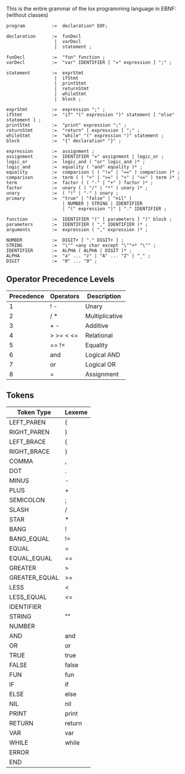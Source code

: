 This is the entire grammar of the lox programming language in EBNF:
(without classes)
```
program          :=  declaration* EOF;

declaration      :=  funDecl
                  |  varDecl
                  |  statement ;

funDecl          :=  "fun" function ;
varDecl          :=  "var" IDENTIFIER [ "=" expression ] ";" ;

statement        :=  exprStmt
                  |  ifStmt
                  |  printStmt 
                  |  returnStmt 
                  |  whileStmt 
                  |  block ;
                  
exprStmt         :=  expression ";" ;
ifStmt           :=  "if" "(" expression ")" statement [ "else" statement ] ;
printStmt        :=  "print" expression ";" ;
returnStmt       :=  "return" [ expression ] ";" ;
whileStmt        :=  "while" "(" expression ")" statement ;
block            :=  "{" declaration* "}" ;

expression       :=  assignment ;
assignment       :=  IDENTIFIER "=" assignment | logic_or ;
logic_or         :=  logic_and ( "or" logic_and )* ;
logic_and        :=  equality ( "and" equality )* ;
equality         :=  comparison ( ( "!=" | "==" ) comparison )* ;
comparison       :=  term ( ( ">" | ">=" | "<" | "<=" ) term )* ;
term             :=  factor ( ( "-" | "+" ) factor )* ;
factor           :=  unary ( ( "/" | "*" ) unary )* ;
unary            :=  ( "!" | "-" ) unary ;
primary          :=  "true" | "false" | "nil" | 
                     | NUMBER | STRING | IDENTIFIER 
                     | "(" expression ")" | "." IDENTIFIER ;

function         :=  IDENTIFIER "(" [ parameters ] ")" block ;
parameters       :=  IDENTIFIER ( "," IDENTIFIER )* ;
arguments        :=  expression ( "," expression )* ;

NUMBER           :=  DIGIT+ [ "." DIGIT+ ] ;
STRING           :=  "\"" <any char except "\"">* "\"" ;
IDENTIFIER       :=  ALPHA ( ALPHA | DIGIT )* ;
ALPHA            :=  "a" ... "z" | "A" ... "Z" | "_" ;
DIGIT            :=  "0" ... "9" ;
```


## Operator Precedence Levels
| Precedence | Operators  | Description    |
|------------|------------|----------------|
| 1          | ! -        | Unary          |
| 2          | / *        | Multiplicative |
| 3          | + -        | Additive       |
| 4          | \> >= < <= | Relational     |
| 5          | == !=      | Equality       |
| 6          | and        | Logical AND    |
| 7          | or         | Logical OR     |
| 8          | =          | Assignment     |


## Tokens
| Token Type    | Lexeme    |
|---------------|-----------|
| LEFT_PAREN    | (         |
| RIGHT_PAREN   | )         |
| LEFT_BRACE    | {         |
| RIGHT_BRACE   | }         |
| COMMA         | ,         |
| DOT           | .         |
| MINUS         | -         |
| PLUS          | +         |
| SEMICOLON     | ;         |
| SLASH         | /         |
| STAR          | *         |
| BANG          | !         |
| BANG_EQUAL    | !=        |
| EQUAL         | =         |
| EQUAL_EQUAL   | ==        |
| GREATER       | \>        |
| GREATER_EQUAL | \>=       |
| LESS          | <         |
| LESS_EQUAL    | <=        |
| IDENTIFIER    | <chars>   |
| STRING        | "<chars>" |
| NUMBER        | <digits>  |
| AND           | and       |
| OR            | or        |
| TRUE          | true      |
| FALSE         | false     |
| FUN           | fun       |
| IF            | if        |
| ELSE          | else      |
| NIL           | nil       |
| PRINT         | print     |
| RETURN        | return    |
| VAR           | var       |
| WHILE         | while     |
| ERROR         |           |
| END           |           |


